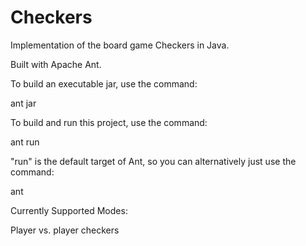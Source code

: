 # Checkers

Implementation of the board game Checkers in Java.

Built with Apache Ant.


To build an executable jar, use the command:

ant jar


To build and run this project, use the command:

ant run


"run" is the default target of Ant, so you can alternatively just use the command:

ant

Currently Supported Modes:

Player vs. player checkers
